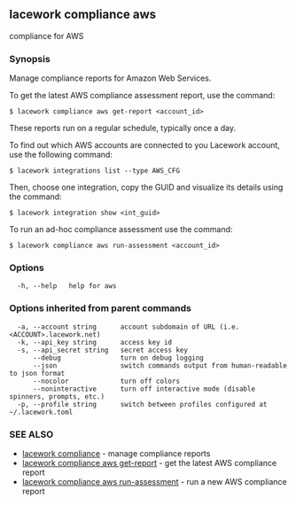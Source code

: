 ## lacework compliance aws

compliance for AWS

### Synopsis

Manage compliance reports for Amazon Web Services.

To get the latest AWS compliance assessment report, use the command:

    $ lacework compliance aws get-report <account_id>

These reports run on a regular schedule, typically once a day.

To find out which AWS accounts are connected to you Lacework account,
use the following command:

    $ lacework integrations list --type AWS_CFG

Then, choose one integration, copy the GUID and visualize its details
using the command:

    $ lacework integration show <int_guid>

To run an ad-hoc compliance assessment use the command:

    $ lacework compliance aws run-assessment <account_id>


### Options

```
  -h, --help   help for aws
```

### Options inherited from parent commands

```
  -a, --account string      account subdomain of URL (i.e. <ACCOUNT>.lacework.net)
  -k, --api_key string      access key id
  -s, --api_secret string   secret access key
      --debug               turn on debug logging
      --json                switch commands output from human-readable to json format
      --nocolor             turn off colors
      --noninteractive      turn off interactive mode (disable spinners, prompts, etc.)
  -p, --profile string      switch between profiles configured at ~/.lacework.toml
```

### SEE ALSO

* [lacework compliance](lacework_compliance.md)	 - manage compliance reports
* [lacework compliance aws get-report](lacework_compliance_aws_get-report.md)	 - get the latest AWS compliance report
* [lacework compliance aws run-assessment](lacework_compliance_aws_run-assessment.md)	 - run a new AWS compliance report

